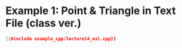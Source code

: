 # Example 1: Point & Triangle in Text File (class ver.)

``` c++
{{#include example_cpp/lecture14_ex1.cpp}}
```